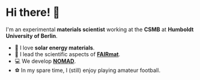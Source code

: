 # Hi there! 👋

I'm an experimental **materials scientist** working at the **CSMB** at **Humboldt University of Berlin**.

- 🔬 I love **solar energy materials**.
- 🔭 I lead the scientific aspects of [**FAIRmat**](https://www.fairmat-nfdi.eu/fairmat/).
- 💻 We develop [**NOMAD**](https://nomad-lab.eu/nomad-lab/).
- ⚽ In my spare time, I (still) enjoy playing amateur football.

<!-- Feel free to get in touch! -->
